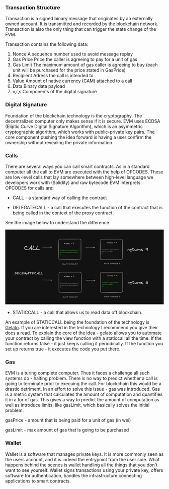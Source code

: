 

### Transaction Structure

Transaction is a signed binary message that originates by an externally owned account. It is transmitted and recorded by the blockchain network. Transaction is also the only thing that can trigger the state change of the EVM. 

Transaction contains the following data:

1. Nonce
A sequence number used to avoid message replay
2. Gas Price
Price the caller is agreeing to pay for a unit of gas
3. Gas Limit
The maximum amount of gas caller is agreeing to buy (each unit will be purchased for the price stated in GasPrice)
4. Recipient 
Adress the call is intended to
5. Value
Amount of native currency (CAM) attached to a call
6. Data
Binary data payload
7. v,r,s
Components of the digital signature


### Digital Signature

Foundation of the blockchain technology is the cryptography. The decentralized computer only makes sense if it is secure. EVM uses ECDSA (Eliptic Curve Digital Signature Algorithm), which is an asymmetric cryptographic algorithm, which works with public-private key pairs. The core component pushing the idea forward is having a user confirm the ownership without revealing the private information.



### Calls

There are several ways you can call smart contracts. As in a standard computer all the call to EVM are executed with the help of OPCODES. These are low-level calls that lay somewhere between high-level language we developers work with (Solidity) and raw bytecode EVM interprets. OPCODES for calls are:

- CALL - a standard way of calling the contract

- DELEGATECALL - a call that executes the function of the contract that is being called in the context of the proxy contract.

See the image below to understand the difference

![image](https://github.com/juuroudojo/toolsReal/blob/main/images/Image%2010.01.2024%20at%2019.18.jpeg)

- STATICCALL - a call that allows us to read data off blockchain.

An example of STATICCALL being the foundation of the technology is [Gelato](https://www.gelato.network/automate). If you are interested in the technology I recommend you give their docs a read. To explain the core of the idea - gelato allows you to automate your contract by calling the view function with a staticcall all the time. If the function returns false - it just keeps calling it periodically. If the function you set up returns true - it executes the code you put there. 

### Gas

EVM is a turing complete computer. Thus it faces a challenge all such systems do - halting problem. There is no way to predict whether a call is going to terminate prior to execuing the call. For blockchain this would be a drastic detriment. In an effort to solve this issue - gas was introduced. Gas is a metric system that calculates the amount of computation and quantifies it in a for of gas. This gives a way to predict the amount of computation as well as introduce limits, like gasLimit, which basically solves the initial problem.

gasPrice - amount that is being paid for a unit of gas (in wei)

gasLimit - max amount of gas that is going to be purchased

### Wallet

Wallet is a software that manages private keys. It is more commonly seen as the users account, and it is indeed the entrypoint from the user side. What happens behind the scenes is wallet handling all the things that you don't want to see yourself. Wallet signs transactions using your private key, offers software for authentication, handles the infrastructure connecting applications to smart contracts.


